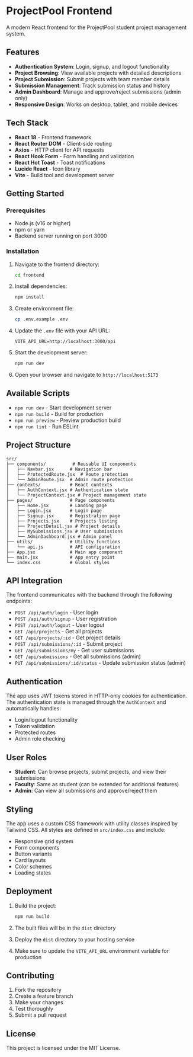 # ProjectPool Frontend

A modern React frontend for the ProjectPool student project management system.

## Features

- **Authentication System**: Login, signup, and logout functionality
- **Project Browsing**: View available projects with detailed descriptions
- **Project Submission**: Submit projects with team member details
- **Submission Management**: Track submission status and history
- **Admin Dashboard**: Manage and approve/reject submissions (admin only)
- **Responsive Design**: Works on desktop, tablet, and mobile devices

## Tech Stack

- **React 18** - Frontend framework
- **React Router DOM** - Client-side routing
- **Axios** - HTTP client for API requests
- **React Hook Form** - Form handling and validation
- **React Hot Toast** - Toast notifications
- **Lucide React** - Icon library
- **Vite** - Build tool and development server

## Getting Started

### Prerequisites

- Node.js (v16 or higher)
- npm or yarn
- Backend server running on port 3000

### Installation

1. Navigate to the frontend directory:
   ```bash
   cd frontend
   ```

2. Install dependencies:
   ```bash
   npm install
   ```

3. Create environment file:
   ```bash
   cp .env.example .env
   ```

4. Update the `.env` file with your API URL:
   ```
   VITE_API_URL=http://localhost:3000/api
   ```

5. Start the development server:
   ```bash
   npm run dev
   ```

6. Open your browser and navigate to `http://localhost:5173`

## Available Scripts

- `npm run dev` - Start development server
- `npm run build` - Build for production
- `npm run preview` - Preview production build
- `npm run lint` - Run ESLint

## Project Structure

```
src/
├── components/          # Reusable UI components
│   ├── Navbar.jsx      # Navigation bar
│   ├── ProtectedRoute.jsx  # Route protection
│   └── AdminRoute.jsx  # Admin route protection
├── contexts/           # React contexts
│   ├── AuthContext.jsx # Authentication state
│   └── ProjectContext.jsx # Project management state
├── pages/              # Page components
│   ├── Home.jsx        # Landing page
│   ├── Login.jsx       # Login page
│   ├── Signup.jsx      # Registration page
│   ├── Projects.jsx    # Projects listing
│   ├── ProjectDetail.jsx # Project details
│   ├── MySubmissions.jsx # User submissions
│   └── AdminDashboard.jsx # Admin panel
├── utils/              # Utility functions
│   └── api.js          # API configuration
├── App.jsx             # Main app component
├── main.jsx            # App entry point
└── index.css           # Global styles
```

## API Integration

The frontend communicates with the backend through the following endpoints:

- `POST /api/auth/login` - User login
- `POST /api/auth/signup` - User registration
- `POST /api/auth/logout` - User logout
- `GET /api/projects` - Get all projects
- `GET /api/projects/:id` - Get project details
- `POST /api/submissions/:id` - Submit project
- `GET /api/submissions/my` - Get user submissions
- `GET /api/submissions` - Get all submissions (admin)
- `PUT /api/submissions/:id/status` - Update submission status (admin)

## Authentication

The app uses JWT tokens stored in HTTP-only cookies for authentication. The authentication state is managed through the `AuthContext` and automatically handles:

- Login/logout functionality
- Token validation
- Protected routes
- Admin role checking

## User Roles

- **Student**: Can browse projects, submit projects, and view their submissions
- **Faculty**: Same as student (can be extended for additional features)
- **Admin**: Can view all submissions and approve/reject them

## Styling

The app uses a custom CSS framework with utility classes inspired by Tailwind CSS. All styles are defined in `src/index.css` and include:

- Responsive grid system
- Form components
- Button variants
- Card layouts
- Color schemes
- Loading states

## Deployment

1. Build the project:
   ```bash
   npm run build
   ```

2. The built files will be in the `dist` directory

3. Deploy the `dist` directory to your hosting service

4. Make sure to update the `VITE_API_URL` environment variable for production

## Contributing

1. Fork the repository
2. Create a feature branch
3. Make your changes
4. Test thoroughly
5. Submit a pull request

## License

This project is licensed under the MIT License.
